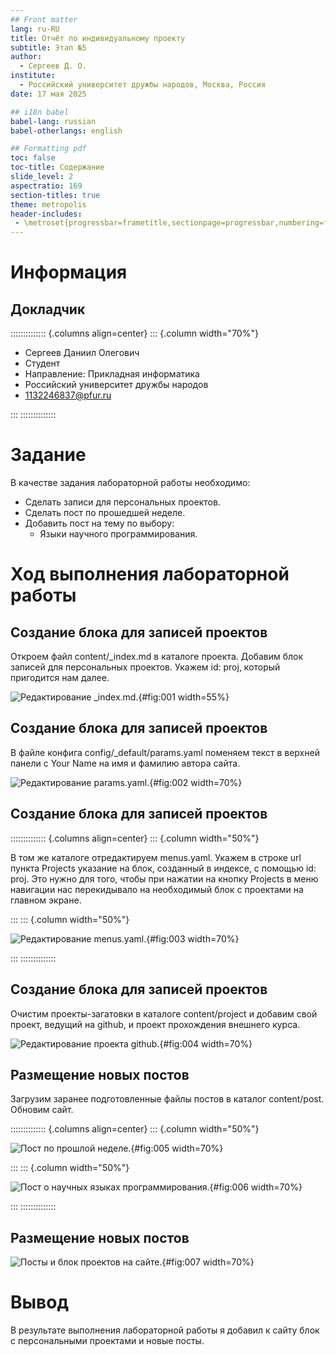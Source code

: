 ```yaml
---
## Front matter
lang: ru-RU
title: Отчёт по индивидуальному проекту
subtitle: Этап №5
author:
  - Сергеев Д. О.
institute:
  - Российский университет дружбы народов, Москва, Россия
date: 17 мая 2025

## i18n babel
babel-lang: russian
babel-otherlangs: english

## Formatting pdf
toc: false
toc-title: Содержание
slide_level: 2
aspectratio: 169
section-titles: true
theme: metropolis
header-includes:
 - \metroset{progressbar=frametitle,sectionpage=progressbar,numbering=fraction}
---
```


# Информация

## Докладчик

:::::::::::::: {.columns align=center}
::: {.column width="70%"}

  * Сергеев Даниил Олегович
  * Студент
  * Направление: Прикладная информатика
  * Российский университет дружбы народов
  * [1132246837@pfur.ru](mailto:1132246837@pfur.ru)

:::
::::::::::::::

# Задание

В качестве задания лабораторной работы необходимо:

- Сделать записи для персональных проектов.
- Сделать пост по прошедшей неделе.
- Добавить пост на тему по выбору:
  - Языки научного программирования.

# Ход выполнения лабораторной работы

## Создание блока для записей проектов

Откроем файл content/_index.md в каталоге проекта. Добавим блок записей для персональных проектов. Укажем id: proj, который пригодится нам далее.

![Редактирование _index.md.](image/1.PNG){#fig:001 width=55%}

## Создание блока для записей проектов

В файле конфига config/_default/params.yaml поменяем текст в верхней панели с Your Name на имя и фамилию автора сайта.

![Редактирование params.yaml.](image/2.PNG){#fig:002 width=70%}

## Создание блока для записей проектов

:::::::::::::: {.columns align=center}
::: {.column width="50%"}

В том же каталоге отредактируем menus.yaml. Укажем в строке url пункта Projects указание на блок, созданный в индексе, с помощью id: proj. Это нужно для того, чтобы при нажатии на кнопку Projects в меню навигации нас перекидывало на необходимый блок с проектами на главном экране.

:::
::: {.column width="50%"}

![Редактирование menus.yaml.](image/3.PNG){#fig:003 width=70%}

:::
::::::::::::::

## Создание блока для записей проектов

Очистим проекты-загатовки в каталоге content/project и добавим свой проект, ведущий на github, и проект прохождения внешнего курса.

![Редактирование проекта github.](image/4.PNG){#fig:004 width=70%}

## Размещение новых постов

Загрузим заранее подготовленные файлы постов в каталог content/post. Обновим сайт.

:::::::::::::: {.columns align=center}
::: {.column width="50%"}

![Пост по прошлой неделе.](image/5.PNG){#fig:005 width=70%}

:::
::: {.column width="50%"}

![Пост о научных языках программирования.](image/6.PNG){#fig:006 width=70%}

:::
::::::::::::::

## Размещение новых постов

![Посты и блок проектов на сайте.](image/7.PNG){#fig:007 width=70%}

# Вывод

В результате выполнения лабораторной работы я добавил к сайту блок с персональными проектами и новые посты.
